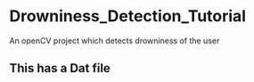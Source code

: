 # Drowniness_Detection_Tutorial
An openCV project which detects drowniness of the user

## This has a Dat file 

